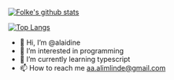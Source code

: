 [![Folke's github stats](https://github-readme-stats.vercel.app/api?username=folke&count_private=true&show_icons=true)](https://github.com/alaidine)

[![Top Langs](https://github-readme-stats.vercel.app/api/top-langs/?username=folke&hide=php)](https://github.com/alaidine)


- 👋 Hi, I’m @alaidine
- 👀 I’m interested in programming
- 🌱 I’m currently learning typescript
- 📫 How to reach me aa.alimlinde@gmail.com

<!---
alaidine/alaidine is a ✨ special ✨ repository because its `README.md` (this file) appears on your GitHub profile.
You can click the Preview link to take a look at your changes.
--->
